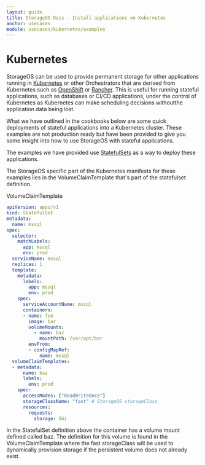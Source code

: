 ```yaml
---
layout: guide
title: StorageOS Docs - Install applications on Kubernetes
anchor: usecases
module: usecases/kubernetes/examples
---
```


# Kubernetes

StorageOS can be used to provide permanent storage for other applications
running in [Kubernetes](https://kubernetes.io) or other Orchestrators that are
derived from Kubernetes such as [OpenShift](https://openshift.com) or
[Rancher](https://rancher.com). This is useful for running stateful
applications, such as databases or CI/CD applications, under the control of
Kubernetes as Kubernetes can make scheduling decisions withoutthe application
data being lost.

What we have outlined in the cookbooks below are some quick deployments of
stateful applications into a Kubernetes cluster. These examples are not
production ready but have been provided to give you some insight into how to
use StorageOS with stateful applications.

The examples we have provided use [StatefulSets](https://kubernetes.io/docs/concepts/workloads/controllers/statefulset/)
as a way to deploy these applications. 

The StorageOS specific part of the Kubernetes manifests for these examples lies
in the VolumeClaimTemplate that's part of the statefulset definition. 

VolumeClaimTemplate 
```yaml
apiVersion: apps/v1
kind: StatefulSet
metadata:
  name: mssql
spec:
  selector:
    matchLabels:
      app: mssql
      env: prod
  serviceName: mssql
  replicas: 1
  template:
    metadata:
      labels:
        app: mssql
        env: prod
    spec:
      serviceAccountName: mssql
      containers:
      - name: foo
        image: bar
        volumeMounts:
          - name: baz
            mountPath: /var/opt/bar
        envFrom:
        - configMapRef:
            name: mssql
  volumeClaimTemplates:
  - metadata:
      name: baz
      labels:
        env: prod
    spec:
      accessModes: ["ReadWriteOnce"]
      storageClassName: "fast" # StorageOS storageClass 
      resources:
        requests:
          storage: 5Gi

```
In the StatefulSet definition above the container has a volume mount
defined called baz. The definition for this volume is found in the
VolumeClaimTemplate where the fast storageClass will be used to dynamically
provision storage if the persistent volume does not already exist.
